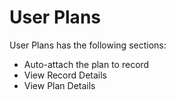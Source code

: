 # User Plans

User Plans has the following sections:

* Auto-attach the plan to record
* View Record Details
* View Plan Details

